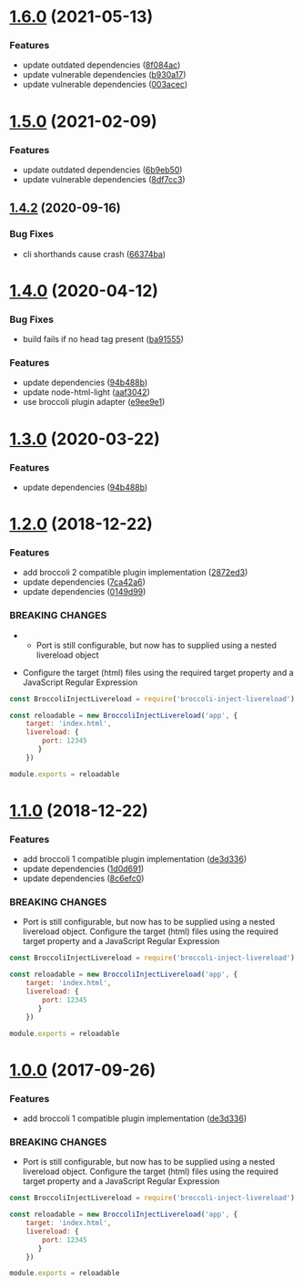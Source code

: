 # [1.6.0](https://github.com/stfsy/broccoli-inject-livereload/compare/v1.5.0...v1.6.0) (2021-05-13)


### Features

* update outdated dependencies ([8f084ac](https://github.com/stfsy/broccoli-inject-livereload/commit/8f084ac7222711ba2a50631bc90a92da78005768))
* update vulnerable dependencies ([b930a17](https://github.com/stfsy/broccoli-inject-livereload/commit/b930a172aa2a061c6bee36d11d83baffa872e6df))
* update vulnerable dependencies ([003acec](https://github.com/stfsy/broccoli-inject-livereload/commit/003acecd1cebac8c4cb4e9f4a890ba01de6649c3))



<a name="1.5.0"></a>
# [1.5.0](https://github.com/stfsy/broccoli-inject-livereload/compare/v1.4.2...v1.5.0) (2021-02-09)


### Features

* update outdated dependencies ([6b9eb50](https://github.com/stfsy/broccoli-inject-livereload/commit/6b9eb50))
* update vulnerable dependencies ([8df7cc3](https://github.com/stfsy/broccoli-inject-livereload/commit/8df7cc3))



<a name="1.4.2"></a>
## [1.4.2](https://github.com/stfsy/broccoli-inject-livereload/compare/v1.4.0...v1.4.2) (2020-09-16)


### Bug Fixes

* cli shorthands cause crash ([66374ba](https://github.com/stfsy/broccoli-inject-livereload/commit/66374ba))




<a name="1.4.0"></a>
# [1.4.0](https://github.com/stfsy/broccoli-inject-livereload/compare/v1.2.0...v1.4.0) (2020-04-12)


### Bug Fixes

* build fails if no head tag present ([ba91555](https://github.com/stfsy/broccoli-inject-livereload/commit/ba91555))


### Features

* update dependencies ([94b488b](https://github.com/stfsy/broccoli-inject-livereload/commit/94b488b))
* update node-html-light ([aaf3042](https://github.com/stfsy/broccoli-inject-livereload/commit/aaf3042))
* use broccoli plugin adapter ([e9ee9e1](https://github.com/stfsy/broccoli-inject-livereload/commit/e9ee9e1))



<a name="1.3.0"></a>
# [1.3.0](https://github.com/stfsy/broccoli-inject-livereload/compare/v1.2.0...v1.3.0) (2020-03-22)


### Features

* update dependencies ([94b488b](https://github.com/stfsy/broccoli-inject-livereload/commit/94b488b))



<a name="1.2.0"></a>
# [1.2.0](https://github.com/stfsy/broccoli-inject-livereload/compare/v1.1.0...v1.2.0) (2018-12-22)


### Features

* add broccoli 2 compatible plugin implementation ([2872ed3](https://github.com/stfsy/broccoli-inject-livereload/commit/2872ed3))
* update dependencies ([7ca42a6](https://github.com/stfsy/broccoli-inject-livereload/commit/7ca42a6))
* update dependencies ([0149d99](https://github.com/stfsy/broccoli-inject-livereload/commit/0149d99))


### BREAKING CHANGES

* - Port is still configurable, but now has to supplied using a nested livereload
 object
- Configure the target (html) files using the required target property and a
JavaScript Regular Expression

```js
const BroccoliInjectLivereload = require('broccoli-inject-livereload')

const reloadable = new BroccoliInjectLivereload('app', {
    target: 'index.html',
    livereload: {
        port: 12345
       }
    })

module.exports = reloadable
```



<a name="1.1.0"></a>
# [1.1.0](https://github.com/stfsy/broccoli-inject-livereload/compare/v0.1.1...v1.1.0) (2018-12-22)


### Features

* add broccoli 1 compatible plugin implementation ([de3d336](https://github.com/stfsy/broccoli-inject-livereload/commit/de3d336))
* update dependencies ([1d0d691](https://github.com/stfsy/broccoli-inject-livereload/commit/1d0d691))
* update dependencies ([8c6efc0](https://github.com/stfsy/broccoli-inject-livereload/commit/8c6efc0))


### BREAKING CHANGES

* Port is still configurable, but now has to be supplied using a nested livereload object.
Configure the target (html) files using the required target property and a
JavaScript Regular Expression

```js
const BroccoliInjectLivereload = require('broccoli-inject-livereload')

const reloadable = new BroccoliInjectLivereload('app', {
    target: 'index.html',
    livereload: {
        port: 12345
       }
    })

module.exports = reloadable
```



<a name="1.0.0"></a>
# [1.0.0](https://github.com/stfsy/broccoli-inject-livereload/compare/v0.1.1...v1.0.0) (2017-09-26)


### Features

* add broccoli 1 compatible plugin implementation ([de3d336](https://github.com/stfsy/broccoli-inject-livereload/commit/de3d336))


### BREAKING CHANGES

* Port is still configurable, but now has to be supplied using a nested livereload object.
Configure the target (html) files using the required target property and a
JavaScript Regular Expression

```js
const BroccoliInjectLivereload = require('broccoli-inject-livereload')

const reloadable = new BroccoliInjectLivereload('app', {
    target: 'index.html',
    livereload: {
        port: 12345
       }
    })

module.exports = reloadable
```



